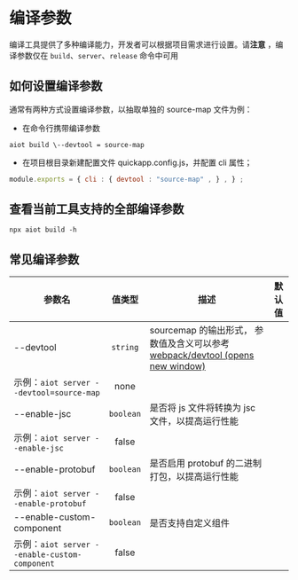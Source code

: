 <!-- 源地址: https://iot.mi.com/vela/quickapp/zh/guide/start/toolkit-params.html -->

# 编译参数

编译工具提供了多种编译能力，开发者可以根据项目需求进行设置。请**注意** ，编译参数仅在 `build`、`server`、`release` 命令中可用

## 如何设置编译参数

通常有两种方式设置编译参数，以抽取单独的 source-map 文件为例：

  * 在命令行携带编译参数
```shell
aiot build \--devtool = source-map
```

  * 在项目根目录新建配置文件 quickapp.config.js，并配置 cli 属性；
```js
module.exports = { cli : { devtool : "source-map" , } , } ;
```

## 查看当前工具支持的全部编译参数
```shell
npx aiot build -h
```

## 常见编译参数

参数名 | 值类型 | 描述 | 默认值  
---|:---:|---|---  
\--devtool | `string` | sourcemap 的输出形式， 参数值及含义可以参考 [webpack/devtool (opens new window)](<https://www.webpackjs.com/configuration/devtool/#root>)   
示例：`aiot server --devtool=source-map` | none  
\--enable-jsc | `boolean` | 是否将 js 文件将转换为 jsc 文件，以提高运行性能   
示例：`aiot server --enable-jsc` | false  
\--enable-protobuf | `boolean` | 是否启用 protobuf 的二进制打包，以提高运行性能   
示例：`aiot server --enable-protobuf` | false  
\--enable-custom-component | `boolean` | 是否支持自定义组件   
示例：`aiot server --enable-custom-component` | false
